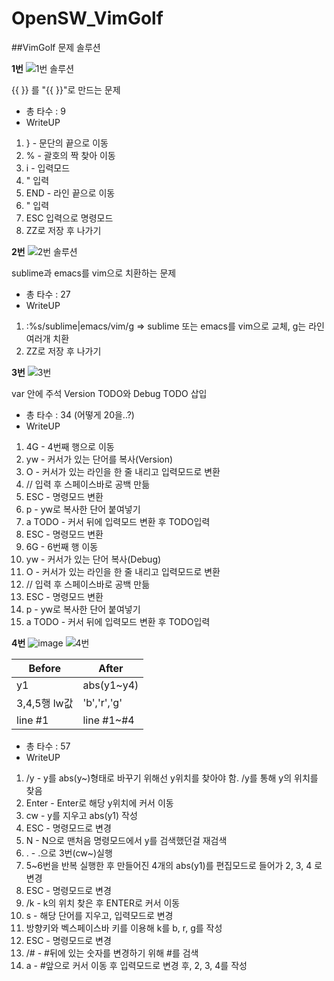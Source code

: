 # OpenSW_VimGolf


##VimGolf 문제 솔루션

**1번**
![1번 솔루션](https://user-images.githubusercontent.com/43934522/144701855-96d20908-45c5-47a7-a91b-0f2819b84b03.gif)

{{ }} 를 "{{ }}"로 만드는 문제


+ 총 타수 : 9
+ WriteUP
1. } - 문단의 끝으로 이동 
2. % - 괄호의 짝 찾아 이동
3. i - 입력모드
4. " 입력
5. END - 라인 끝으로 이동
6. " 입력
7. ESC 입력으로 명령모드
8. ZZ로 저장 후 나가기 


**2번**
![2번 솔루션](https://user-images.githubusercontent.com/43934522/144702760-ede2617d-06f5-462d-a0b3-47d2ad3a7c2f.gif)


sublime과 emacs를 vim으로 치환하는 문제
+ 총 타수 : 27
+ WriteUP
1. :%s/sublime|emacs/vim/g => sublime 또는 emacs를 vim으로 교체, g는 라인 여러개 치환 
2. ZZ로 저장 후 나가기 

**3번**
![3번](https://user-images.githubusercontent.com/43934522/144706269-97ce5597-ae65-4e50-9a17-985dc2441c16.gif)


var 안에 주석 Version TODO와 Debug TODO 삽입
+ 총 타수 : 34 (어떻게 20을..?)
+ WriteUP
1. 4G - 4번째 행으로 이동
2. yw - 커서가 있는 단어를 복사(Version)
3. O - 커서가 있는 라인을 한 줄 내리고 입력모드로 변환
4. // 입력 후 스페이스바로 공백 만듦
5. ESC - 명령모드 변환
6. p - yw로 복사한 단어 붙여넣기
7. a TODO - 커서 뒤에 입력모드 변환 후 TODO입력
8. ESC - 명령모드 변환
9. 6G - 6번째 행 이동
10. yw - 커서가 있는 단어 복사(Debug)
11. O - 커서가 있는 라인을 한 줄 내리고 입력모드로 변환
12. // 입력 후 스페이스바로 공백 만듦
13. ESC - 명령모드 변환
14. p - yw로 복사한 단어 붙여넣기
15. a TODO - 커서 뒤에 입력모드 변환 후 TODO입력


**4번**
![image](https://user-images.githubusercontent.com/43934522/144706317-93bce532-b92a-4e6b-b337-f82bf638b214.png)
![4번](https://user-images.githubusercontent.com/43934522/144720144-41df3791-d23b-4811-a9df-ae455d3eba0d.gif)


|Before|After|
|---|---|
|y1|abs(y1~y4)|
|3,4,5행 lw값|'b','r','g'|
|line #1|line #1~#4|

+ 총 타수 : 57
+ WriteUP
1. /y - y를 abs(y~)형태로 바꾸기 위해선 y위치를 찾아야 함. /y를 통해 y의 위치를 찾음
2. Enter - Enter로 해당 y위치에 커서 이동
3. cw - y를 지우고 abs(y1) 작성
4. ESC - 명령모드로 변경
5. N - N으로 맨처음 명령모드에서 y를 검색했던걸 재검색
6. . - .으로 3번(cw~)실행
7. 5~6번을 반복 실행한 후 만들어진 4개의 abs(y1)를 편집모드로 들어가 2, 3, 4 로 변경
8. ESC - 명령모드로 변경
9. /k - k의 위치 찾은 후 ENTER로 커서 이동
10. s - 해당 단어를 지우고, 입력모드로 변경
11. 방향키와 벡스페이스바 키를 이용해 k를 b, r, g를 작성
12. ESC - 명령모드로 변경
13. /# - #뒤에 있는 숫자를 변경하기 위해 #를 검색
14. a - #앞으로 커서 이동 후 입력모드로 변경 후, 2, 3, 4를 작성
